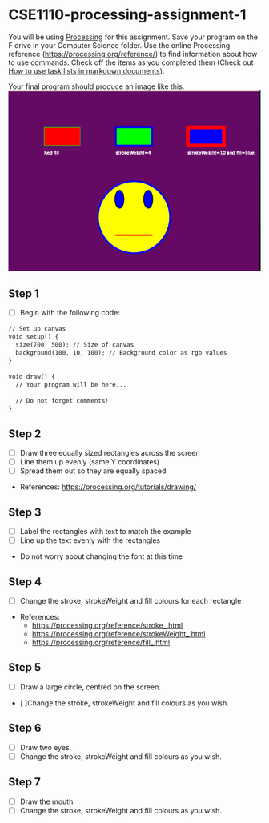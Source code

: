 # CSE1110-processing-assignment-1
You will be using [Processing](https://processing.org/) for this assignment. Save your program on the F drive in your Computer Science folder. Use the online Processing reference (https://processing.org/reference/) to find information about how to use commands. Check off the items as you completed them (Check out [How to use task lists in markdown documents](https://github.com/blog/1825-task-lists-in-all-markdown-documents)).

Your final program should produce an image like this.
![exemplar.png](exemplar.png)

## Step 1
- [ ] Begin with the following code:

```
// Set up canvas
void setup() {
  size(700, 500); // Size of canvas
  background(100, 10, 100); // Background color as rgb values
}

void draw() {
  // Your program will be here...
  
  // Do not forget comments!
}
```
## Step 2 
- [ ] Draw three equally sized rectangles across the screen
- [ ] Line them up evenly (same Y coordinates)
- [ ] Spread them out so they are equally spaced
* References: https://processing.org/tutorials/drawing/

## Step 3 
- [ ] Label the rectangles with text to match the example
- [ ] Line up the text evenly with the rectangles
* Do not worry about changing the font at this time

## Step 4 
- [ ] Change the stroke, strokeWeight and fill colours for each rectangle
* References:
  * https://processing.org/reference/stroke_.html
  * https://processing.org/reference/strokeWeight_.html
  * https://processing.org/reference/fill_.html

## Step 5 
- [ ] Draw a large circle, centred on the screen.
- [ ]Change the stroke, strokeWeight and fill colours as you wish.

## Step 6 
- [ ] Draw two eyes.  
- [ ] Change the stroke, strokeWeight and fill colours as you wish.

## Step 7
- [ ] Draw the mouth.  
- [ ] Change the stroke, strokeWeight and fill colours as you wish. 
